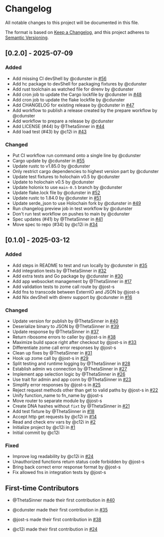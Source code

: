 # Changelog

All notable changes to this project will be documented in this file.

The format is based on [Keep a Changelog](https://keepachangelog.com/en/1.0.0/),
and this project adheres to [Semantic Versioning](https://semver.org/spec/v2.0.0.html).

## [0.2.0] - 2025-07-09

### Added

- Add missing CI devShell by @cdunster in [#56](https://github.com/holochain/hc-http-gw/pull/56)
- Add hc package to devShell for packaging fixtures by @cdunster
- Add rust toolchain as watched file for direnv by @cdunster
- Add cron job to update the Cargo lockfile by @cdunster in [#48](https://github.com/holochain/hc-http-gw/pull/48)
- Add cron job to update the flake lockfile by @cdunster
- Add CHANGELOG for existing release by @cdunster in [#47](https://github.com/holochain/hc-http-gw/pull/47)
- Add workflow to publish a release created by the prepare workflow by @cdunster
- Add workflow to prepare a release by @cdunster
- Add LICENSE (#44) by @ThetaSinner in [#44](https://github.com/holochain/hc-http-gw/pull/44)
- Add load test (#43) by @c12i in [#43](https://github.com/holochain/hc-http-gw/pull/43)

### Changed

- Put CI workflow run command onto a single line by @cdunster
- Cargo update by @cdunster in [#55](https://github.com/holochain/hc-http-gw/pull/55)
- Update rustc to v1.85.0 by @cdunster
- Only restrict cargo dependencies to highest version part by @cdunster
- Update test fixtures to holochain v0.5 by @cdunster
- Update to holochain v0.5 by @cdunster
- Update holonix to use `main-0.5` branch by @cdunster
- Update flake.lock file by @cdunster in [#52](https://github.com/holochain/hc-http-gw/pull/52)
- Update rustc to 1.84.0 by @cdunster in [#51](https://github.com/holochain/hc-http-gw/pull/51)
- Update serde_json to use Holochain fork by @cdunster in [#49](https://github.com/holochain/hc-http-gw/pull/49)
- Run changelog preview job in test workflow by @cdunster
- Don't run test workflow on pushes to main by @cdunster
- Spec updates (#41) by @ThetaSinner in [#41](https://github.com/holochain/hc-http-gw/pull/41)
- Move spec to repo (#34) by @c12i in [#34](https://github.com/holochain/hc-http-gw/pull/34)

## [0.1.0] - 2025-03-12

### Added

- Add steps in README to test and run locally by @cdunster in [#35](https://github.com/holochain/hc-http-gw/pull/35)
- Add integration tests by @ThetaSinner in [#32](https://github.com/holochain/hc-http-gw/pull/32)
- Add extra tests and Go package by @cdunster in [#30](https://github.com/holochain/hc-http-gw/pull/30)
- Add app websocket management by @ThetaSinner in [#17](https://github.com/holochain/hc-http-gw/pull/17)
- Add validation tests to zome call route by @jost-s
- Add fns to transcode between ExternIO and JSON by @jost-s
- Add Nix devShell with direnv support by @cdunster in [#16](https://github.com/holochain/hc-http-gw/pull/16)

### Changed

- Update version for publish by @ThetaSinner in [#40](https://github.com/holochain/hc-http-gw/pull/40)
- Deserialize binary to JSON by @ThetaSinner in [#39](https://github.com/holochain/hc-http-gw/pull/39)
- Update response by @ThetaSinner in [#37](https://github.com/holochain/hc-http-gw/pull/37)
- Return ribosome errors to caller by @jost-s in [#38](https://github.com/holochain/hc-http-gw/pull/38)
- Maximize build space right after checkout by @jost-s in [#33](https://github.com/holochain/hc-http-gw/pull/33)
- Differentiate zome call error responses by @jost-s
- Clean up fixes by @ThetaSinner in [#31](https://github.com/holochain/hc-http-gw/pull/31)
- Hook up zome call by @jost-s in [#29](https://github.com/holochain/hc-http-gw/pull/29)
- Split testing and runtime logging by @ThetaSinner in [#28](https://github.com/holochain/hc-http-gw/pull/28)
- Establish admin ws connection by @ThetaSinner in [#27](https://github.com/holochain/hc-http-gw/pull/27)
- Implement app selection logic by @ThetaSinner in [#26](https://github.com/holochain/hc-http-gw/pull/26)
- Use trait for admin and app conn by @ThetaSinner in [#23](https://github.com/holochain/hc-http-gw/pull/23)
- Simplify error responses by @jost-s in [#25](https://github.com/holochain/hc-http-gw/pull/25)
- Reject request methods other than get to valid paths by @jost-s in [#22](https://github.com/holochain/hc-http-gw/pull/22)
- Unify function_name to fn_name by @jost-s
- Move router to separate module by @jost-s
- Create DNA hashes without `fixt` by @ThetaSinner in [#21](https://github.com/holochain/hc-http-gw/pull/21)
- Add test fixture by @ThetaSinner in [#18](https://github.com/holochain/hc-http-gw/pull/18)
- Accept http get requests by @c12i in [#14](https://github.com/holochain/hc-http-gw/pull/14)
- Read and check env vars by @c12i in [#2](https://github.com/holochain/hc-http-gw/pull/2)
- Initialize project by @c12i in [#1](https://github.com/holochain/hc-http-gw/pull/1)
- Initial commit by @c12i

### Fixed

- Improve log readability by @c12i in [#24](https://github.com/holochain/hc-http-gw/pull/24)
- Unauthorized functions return status code forbidden by @jost-s
- Bring back correct error response format by @jost-s
- Fix allowed fns in integration tests by @jost-s

## First-time Contributors

* @ThetaSinner made their first contribution in [#40](https://github.com/holochain/hc-http-gw/pull/40)

* @cdunster made their first contribution in [#35](https://github.com/holochain/hc-http-gw/pull/35)

* @jost-s made their first contribution in [#38](https://github.com/holochain/hc-http-gw/pull/38)

* @c12i made their first contribution in [#24](https://github.com/holochain/hc-http-gw/pull/24)


<!-- generated by git-cliff -->
